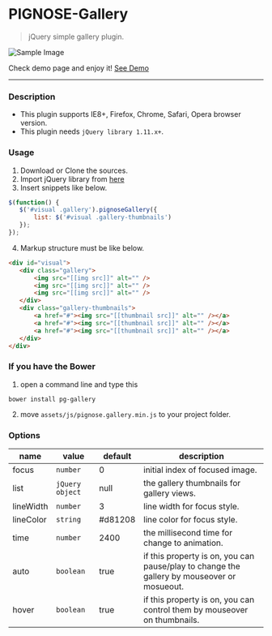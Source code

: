 PIGNOSE-Gallery
===============

> jQuery simple gallery plugin.

![Sample Image](http://www.nhpcw.com/upload/2015-09-20%2B%25EC%2598%25A4%25EC%25A0%2584%2B1-27-26_092015012849.jpg)

Check demo page and enjoy it! [See Demo](http://www.pigno.se/barn/PIGNOSE-Gallery)

----

### Description

- This plugin supports IE8+, Firefox, Chrome, Safari, Opera browser version.
- This plugin needs `jQuery library 1.11.x+`.

### Usage

1. Download or Clone the sources.
2. Import jQuery library from [here](http://jquery.com/download/)
3. Insert snippets like below.

 ```javascript
$(function() {
	$('#visual .gallery').pignoseGallery({
		list: $('#visual .gallery-thumbnails')
	});
});
```
4. Markup structure must be like below.

 ```html
<div id="visual">
	<div class="gallery">
		<img src="[[img src]]" alt="" />
		<img src="[[img src]]" alt="" />
		<img src="[[img src]]" alt="" />
	</div>
	<div class="gallery-thumbnails">
		<a href="#"><img src="[[thumbnail src]]" alt="" /></a>
		<a href="#"><img src="[[thumbnail src]]" alt="" /></a>
		<a href="#"><img src="[[thumbnail src]]" alt="" /></a>
	</div>
</div>
```

### If you have the Bower

1. open a command line and type this

 ```shell
bower install pg-gallery
 ```
 
2. move `assets/js/pignose.gallery.min.js` to your project folder.

### Options
| name | value | default | description |
|------|------------|---------|-------------|
| focus | `number` | 0 | initial index of focused image. |
| list | `jQuery object` | null | the gallery thumbnails for gallery views. |
| lineWidth | `number` | 3 | line width for focus style. |
| lineColor | `string` | #d81208 | line color for focus style. |
| time | `number` | 2400 | the millisecond time for change to animation. |
| auto | `boolean` | true | if this property is on, you can pause/play to change the gallery by mouseover or mosueout. |
| hover | `boolean` | true | if this property is on, you can control them by mouseover on thumbnails. |
